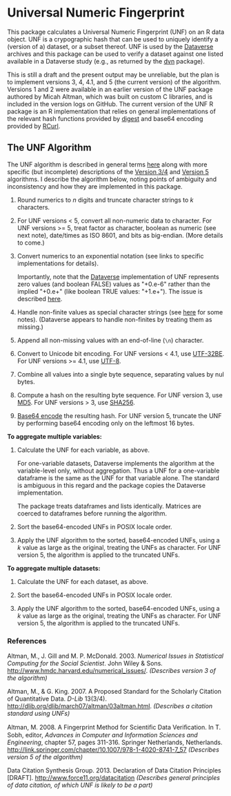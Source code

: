# Universal Numeric Fingerprint #

This package calculates a Universal Numeric Fingerprint (UNF) on an R data object. UNF is a crypographic hash that can be used to uniquely identify a (version of a) dataset, or a subset thereof. UNF is used by the [Dataverse](http://www.thedata.org) archives and this package can be used to verify a dataset against one listed available in a Dataverse study (e.g., as returned by the [dvn](http://cran.r-project.org/web/packages/dvn/) package).

This is still a draft and the present output may be unreliable, but the plan is to implement versions 3, 4, 4.1, and 5 (the current version) of the algorithm. Versions 1 and 2 were available in an earlier version of the UNF package authored by Micah Altman, which was built on custom C libraries, and is included in the version logs on GitHub. The current version of the UNF R package is an R implementation that relies on general implementations of the relevant hash functions provided by [digest](http://cran.r-project.org/web/packages/digest/index.html) and base64 encoding provided by [RCurl](http://cran.r-project.org/web/packages/RCurl/index.html).

## The UNF Algorithm ##

The UNF algorithm is described in general terms [here](http://thedata.org/book/universal-numerical-fingerprint) along with more specific (but incomplete) descriptions of the [Version 3/4](http://thedata.org/book/unf-version-3-0) and [Version 5](http://thedata.org/book/unf-version-5-0) algorithms. I describe the algorithm below, noting points of ambiguity and inconsistency and how they are implemented in this package.

1. Round numerics to *n* digits and truncate character strings to *k* characters.

2. For UNF versions < 5, convert all non-numeric data to character. For UNF versions >= 5, treat factor as character, boolean as numeric (see next note), date/times as ISO 8601, and bits as big-endian. (More details to come.)

3. Convert numerics to an exponential notation (see links to specific implementations for details).

    Importantly, note that the [Dataverse](http://thedata.org) implementation of UNF represents zero values (and boolean FALSE) values as "+0.e-6" rather than the implied "+0.e+" (like boolean TRUE values: "+1.e+"). The issue is described [here](https://redmine.hmdc.harvard.edu/issues/3085).

4. Handle non-finite values as special character strings (see [here](https://redmine.hmdc.harvard.edu/issues/2960) for some notes). (Dataverse appears to handle non-finites by treating them as missing.)

5. Append all non-missing values with an end-of-line (`\n`) character.

6. Convert to Unicode bit encoding. For UNF versions < 4.1, use [UTF-32BE](http://en.wikipedia.org/wiki/UTF-32BE). For UNF versions >= 4.1, use [UTF-8](http://en.wikipedia.org/wiki/UTF-8).

7. Combine all values into a single byte sequence, separating values by nul bytes.

8. Compute a hash on the resulting byte sequence. For UNF version 3, use [MD5](http://en.wikipedia.org/wiki/MD5). For UNF versions > 3, use [SHA256](http://en.wikipedia.org/wiki/SHA-2).

9. [Base64 encode](http://en.wikipedia.org/wiki/Base64) the resulting hash. For UNF version 5, truncate the UNF by performing base64 encoding only on the leftmost 16 bytes.

**To aggregate multiple variables:**

1. Calculate the UNF for each variable, as above.

    For one-variable datasets, Dataverse implements the algorithm at the variable-level only, without aggregation. Thus a UNF for a one-variable dataframe is the same as the UNF for that variable alone. The standard is ambiguous in this regard and the package copies the Dataverse implementation.
    
    The package treats dataframes and lists identically. Matrices are coerced to dataframes before running the algorithm.

2. Sort the base64-encoded UNFs in POSIX locale order.

3. Apply the UNF algorithm to the sorted, base64-encoded UNFs, using a *k* value as large as the original, treating the UNFs as character. For UNF version 5, the algorithm is applied to the truncated UNFs.

**To aggregate multiple datasets:**

1. Calculate the UNF for each dataset, as above.

2. Sort the base64-encoded UNFs in POSIX locale order.

3. Apply the UNF algorithm to the sorted, base64-encoded UNFs, using a *k* value as large as the original, treating the UNFs as character. For UNF version 5, the algorithm is applied to the truncated UNFs.

### References ###

Altman, M., J. Gill and M. P. McDonald.  2003. *Numerical Issues in Statistical Computing for the Social Scientist*.  John Wiley \& Sons. http://www.hmdc.harvard.edu/numerical_issues/. *(Describes version 3 of the algorithm)*

Altman, M., \& G. King. 2007. A Proposed Standard for the Scholarly Citation of Quantitative Data. *D-Lib* 13(3/4). http://dlib.org/dlib/march07/altman/03altman.html. *(Describes a citation standard using UNFs)*

Altman, M. 2008. A Fingerprint Method for Scientiﬁc Data Veriﬁcation. In T. Sobh, editor, *Advances in Computer and Information Sciences and Engineering*, chapter 57, pages 311-316. Springer Netherlands, Netherlands. http://link.springer.com/chapter/10.1007/978-1-4020-8741-7_57 *(Describes version 5 of the algorithm)*

Data Citation Synthesis Group. 2013. Declaration of Data Citation Principles [DRAFT]. http://www.force11.org/datacitation *(Describes general principles of data citation, of which UNF is likely to be a part)*
